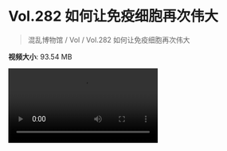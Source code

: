 # Vol.282 如何让免疫细胞再次伟大

> 混乱博物馆 / Vol / Vol.282 如何让免疫细胞再次伟大

**视频大小**: 93.54 MB

<div class="video"><video src="https://file.hsyhx.top/video/282.mp4" controls preload>🤔 您的浏览器不支持 video 标签</video></div>